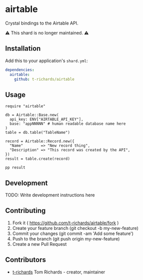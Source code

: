 # airtable

Crystal bindings to the Airtable API.

:warning: This shard is no longer maintained. :warning:

## Installation

Add this to your application's `shard.yml`:

```yaml
dependencies:
  airtable:
    github: t-richards/airtable
```

## Usage

```crystal
require "airtable"

db = Airtable::Base.new(
  api_key: ENV["AIRTABLE_API_KEY"],
  base: "appNNNNN" # human readable database name here
)
table = db.table("TableName")

record = Airtable::Record.new({
  "Name"        => "New record thing",
  "Description" => "This record was created by the API",
})
result = table.create(record)

pp result
```

## Development

TODO: Write development instructions here

## Contributing

1. Fork it ( https://github.com/t-richards/airtable/fork )
2. Create your feature branch (git checkout -b my-new-feature)
3. Commit your changes (git commit -am 'Add some feature')
4. Push to the branch (git push origin my-new-feature)
5. Create a new Pull Request

## Contributors

- [t-richards](https://github.com/t-richards) Tom Richards - creator, maintainer
